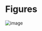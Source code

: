 # Figures

![image](https://github.com/dirigiblelabs/curriculum/blob/master/IvaMilusheva/Images/PowerPoint_Squares.PNG "squares")
